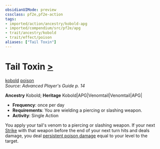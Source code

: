 ```yaml
---
obsidianUIMode: preview
cssclass: pf2e,pf2e-action
tags:
- imported/action/ancestry/kobold-apg
- imported/compendium/src/pf2e/apg
- trait/ancestry/kobold
- trait/effect/poison
aliases: ["Tail Toxin"]
---
```

# Tail Toxin [>](chapter-9-playing-the-game.md#Actions "Single Action")
[kobold](kobold-b1.md)  [poison](rules/traits/poison.md)  
*Source: Advanced Player's Guide p. 14*  

**Ancestry** Kobold; **Heritage** Kobold|APG|Venomtail|Venomtail|APG|
- **Frequency**: once per day
- **Requirements**: You are wielding a piercing or slashing weapon.
- **Activity**: Single Action

You apply your tail's venom to a piercing or slashing weapon. If your next [Strike](strike.md) with that weapon before the end of your next turn hits and deals damage, you deal [persistent poison damage](conditions.md#Persistent%20Damage) equal to your level to the target.